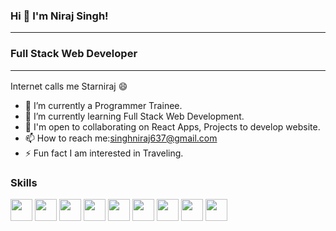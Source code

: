 ### Hi 👋 I'm Niraj Singh! <hr>
### Full Stack Web Developer <hr>
Internet calls me Starniraj :smile:

- 🔭 I’m currently a Programmer Trainee.
- 🌱 I’m currently learning Full Stack Web Development.
- 👯 I'm open to collaborating on React Apps, Projects to develop website.
- 📫 How to reach me:singhniraj637@gmail.com
- ⚡ Fun fact I am interested in Traveling.

### Skills
<img  src = "https://raw.githubusercontent.com/danielcranney/readme-generator/main/public/icons/skills/javascript-colored.svg"  width="35px" height="35px"><a href="https://developer.mozilla.org/en-US/docs/Web/JavaScript"></a></image>
<img  src = "https://raw.githubusercontent.com/danielcranney/readme-generator/main/public/icons/skills/html5-colored.svg"  width="35px" height="35px"><a href="https://developer.mozilla.org/en-US/docs/Glossary/HTML5"></a></image>
<img  src = "https://raw.githubusercontent.com/danielcranney/readme-generator/main/public/icons/skills/react-colored.svg"  width="35px" height="35px"><a href="https://reactjs.org/"></a></image>
<img  src = "https://raw.githubusercontent.com/danielcranney/readme-generator/main/public/icons/skills/css3-colored.svg"  width="35px" height="35px"><a href="https://www.w3.org/TR/CSS/#css"></a></image>
<img  src = "https://raw.githubusercontent.com/danielcranney/readme-generator/main/public/icons/skills/bootstrap-colored.svg"  width="35px" height="35px"><a href="https://getbootstrap.com/"></a></image>
<img  src = "https://raw.githubusercontent.com/danielcranney/readme-generator/main/public/icons/skills/nodejs-colored.svg"  width="35px" height="35px"><a href="https://nodejs.org/en/"></a></image>
<img  src = "https://raw.githubusercontent.com/danielcranney/readme-generator/main/public/icons/skills/mongodb-colored.svg"  width="35px" height="35px"><a href="https://www.mongodb.com/"></a></image>
<img  src = "https://raw.githubusercontent.com/danielcranney/readme-generator/main/public/icons/skills/mysql-colored.svg"  width="35px" height="35px"><a href="https://www.mysql.com/"></a></image>
<img  src = "https://raw.githubusercontent.com/danielcranney/readme-generator/main/public/icons/skills/heroku-colored.svg"  width="35px" height="35px"><a href="https://www.heroku.com/"></a></image>








